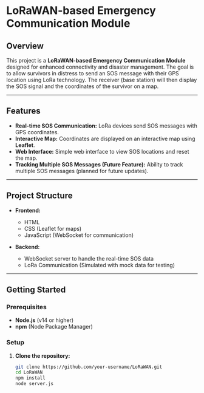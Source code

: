# LoRaWAN-based Emergency Communication Module

## Overview
This project is a **LoRaWAN-based Emergency Communication Module** designed for enhanced connectivity and disaster management. The goal is to allow survivors in distress to send an SOS message with their GPS location using LoRa technology. The receiver (base station) will then display the SOS signal and the coordinates of the survivor on a map.

---

## Features
- **Real-time SOS Communication:** LoRa devices send SOS messages with GPS coordinates.
- **Interactive Map:** Coordinates are displayed on an interactive map using **Leaflet**.
- **Web Interface:** Simple web interface to view SOS locations and reset the map.
- **Tracking Multiple SOS Messages (Future Feature):** Ability to track multiple SOS messages (planned for future updates).

---

## Project Structure
- **Frontend:**
  - HTML
  - CSS (Leaflet for maps)
  - JavaScript (WebSocket for communication)
  
- **Backend:**
  - WebSocket server to handle the real-time SOS data
  - LoRa Communication (Simulated with mock data for testing)

---

## Getting Started

### Prerequisites
- **Node.js** (v14 or higher)
- **npm** (Node Package Manager)

### Setup

1. **Clone the repository:**

   ```bash
   git clone https://github.com/your-username/LoRaWAN.git
   cd LoRaWAN
   npm install
   node server.js

